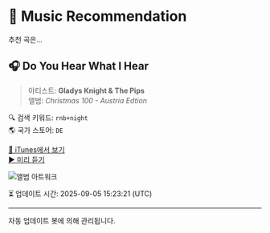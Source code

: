 
# 🎵 Music Recommendation

추천 곡은...

## 🎧 Do You Hear What I Hear  
> 아티스트: **Gladys Knight & The Pips**  
> 앨범: _Christmas 100 - Austria Edtion_  

🔍 검색 키워드: `rnb+night`  
🌎 국가 스토어: `DE`

[🔗 iTunes에서 보기](https://music.apple.com/de/album/do-you-hear-what-i-hear/480065871?i=480065955&uo=4)  
[▶️ 미리 듣기](https://audio-ssl.itunes.apple.com/itunes-assets/AudioPreview211/v4/75/3a/dd/753add42-b164-3512-1999-6207120e3152/mzaf_11753567055386216104.plus.aac.p.m4a)

![앨범 아트워크](https://is1-ssl.mzstatic.com/image/thumb/Music/ba/7b/da/mzi.jvjsugyd.jpg/100x100bb.jpg)

⏳ 업데이트 시간: 2025-09-05 15:23:21 (UTC)

---
자동 업데이트 봇에 의해 관리됩니다.
